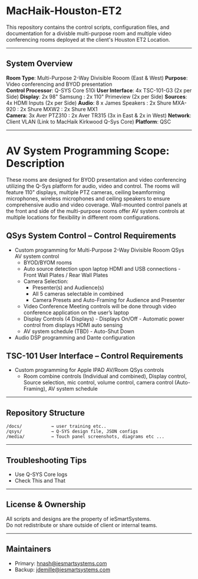 # MacHaik-Houston-ET2

This repository contains the control scripts, configuration files, and documentation for a divisble multi-purpose room and multiple video conferencing rooms deployed at the client's Houston ET2 Location.

---

## System Overview

**Room Type**: Multi-Purpose 2-Way Divisible Rooom (East & West)
 **Purpose**: Video conferencing and BYOD presentation  
**Control Processor**: Q-SYS Core 510i
**User Interface**: 4x TSC-101-G3 (2x per Side)
**Display**: 2x 98" Samsung : 2x 110" Primeview (2x per Side)
**Sources**: 4x HDMI Inputs (2x per Side)
**Audio**: 8 x James Speakers : 2x Shure MXA-920 : 2x Shure MXW2 : 2x Shure MX1  
**Camera**: 3x Aver PTZ310 : 2x Aver TR315 (3x in East & 2x in West)
**Network**: Client VLAN (Link to MacHaik Kirkwood Q-Sys Core)
**Platform**: QSC

---

# AV System Programming Scope: Description

These rooms are designed for BYOD presentation and video conferencing utilizing the Q-Sys platform for audio, video and control. 
The rooms will feature 110" displays, multiple PTZ cameras, ceiling beamforming microphones, wireless microphones and ceiling speakers to ensure comprehensive audio and video coverage. 
Wall-mounted control panels at the front and side of the multi-purpose rooms offer AV system controls at multiple locations for flexibility in different room configurations.

## QSys System Control – Control Requirements

- Custom programming for Multi-Purpose 2-Way Divisible Rooom QSys AV system control
  - BYOD/BYOM rooms
  - Auto source detection upon laptop HDMI and USB connections
        -  Front Wall Plates / Rear Wall Plates
  -  Camera Selection:
        -  Presenter(s) and Audience(s)
        -  All 5 cameras selectable in combined
        -  Camera Presets and Auto-Framing for Audience and Presenter
  - Video Conference Meeting controls will be done through video conference application on the user’s laptop
  - Display Controls (4 Displays)
        -  Displays On/Off
        -  Automatic power control from displays HDMI auto sensing
  - AV system schedule (TBD)
        -  Auto-Shut Down
- Audio DSP programming and Dante configuration

## TSC-101 User Interface – Control Requirements

- Custom programming for Apple IPAD AV/Room QSys controls
  -  Room combine controls (Individual and combined), Display control, Source selection, mic control, volume control, camera control (Auto-Framing), AV system schedule

---

## Repository Structure

```
/docs/           → user training etc.. 
/qsys/           → Q-SYS design file, JSON configs
/media/          → Touch panel screenshots, diagrams etc ... 
```

---

## Troubleshooting Tips

- Use Q-SYS Core logs 
- Check This and That

---

## License & Ownership

All scripts and designs are the property of ieSmartSystems.  
Do not redistribute or share outside of client or internal teams.

---

## Maintainers

- Primary: hnash@iesmartsystems.com    
- Backup: jdemille@iesmartsystems.com


